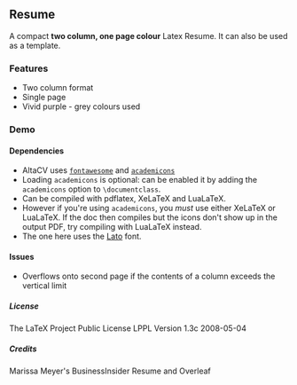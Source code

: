 ## Resume

A compact **two column, one page colour** Latex Resume. It can also be used as a template. 

### Features

* Two column format
* Single page 
* Vivid purple - grey colours used

### Demo

#### Dependencies
* AltaCV uses [`fontawesome`](http://www.ctan.org/pkg/fontawesome) and [`academicons`](http://www.ctan.org/pkg/academicons)
* Loading `academicons` is optional: can be enabled it by adding the `academicons` option to `\documentclass`.
* Can be compiled with pdflatex, XeLaTeX and LuaLaTeX.
* However if you're using `academicons`, you _must_ use either XeLaTeX or LuaLaTeX. If the doc then compiles but the icons don't show up in the output PDF, try compiling with LuaLaTeX instead.
* The one here uses the [Lato](http://www.latofonts.com/lato-free-fonts/) font.

#### Issues
* Overflows onto second page if the contents of a column exceeds the vertical limit

##### License 

The LaTeX Project Public License
LPPL Version 1.3c 2008-05-04

##### Credits
 Marissa Meyer's BusinessInsider Resume and Overleaf


